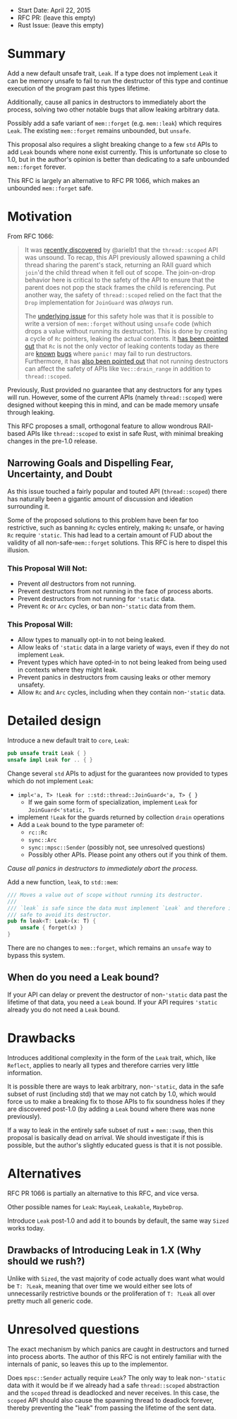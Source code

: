 - Start Date: April 22, 2015
- RFC PR: (leave this empty)
- Rust Issue: (leave this empty)

# Summary

Add a new default unsafe trait, `Leak`. If a type does not implement `Leak` it can be
memory unsafe to fail to run the destructor of this type and continue execution of the
program past this types lifetime.

Additionally, cause all panics in destructors to immediately abort the process,
solving two other notable bugs that allow leaking arbitrary data.

Possibly add a safe variant of `mem::forget` (e.g. `mem::leak`) which requires `Leak`.
The existing `mem::forget` remains unbounded, but `unsafe`.

This proposal also requires a slight breaking change to a few `std` APIs to add
`Leak` bounds where none exist currently. This is unfortunate so close to 1.0,
but in the author's opinion is better than dedicating to a safe unbounded `mem::forget`
forever.

This RFC is largely an alternative to RFC PR 1066, which makes an unbounded `mem::forget`
safe.

# Motivation

From RFC 1066:

> It was [recently discovered][scoped-bug] by @arielb1 that the `thread::scoped`
> API was unsound. To recap, this API previously allowed spawning a child thread
> sharing the parent's stack, returning an RAII guard which `join`'d the child
> thread when it fell out of scope. The join-on-drop behavior here is critical to
> the safety of the API to ensure that the parent does not pop the stack frames
> the child is referencing. Put another way, the safety of `thread::scoped` relied
> on the fact that the `Drop` implementation for `JoinGuard` was *always* run.
>
> The [underlying issue][forget-bug] for this safety hole was that it is possible
> to write a version of `mem::forget` without using `unsafe` code (which drops a
> value without running its destructor). This is done by creating a cycle of `Rc`
> pointers, leaking the actual contents. It [has been pointed out][dtor-comment]
> that `Rc` is not the only vector of leaking contents today as there are
> [known][dtor-bug1] [bugs][dtor-bug2] where `panic!` may fail to run
> destructors. Furthermore, it has [also been pointed out][drain-bug] that not
> running destructors can affect the safety of APIs like `Vec::drain_range` in
> addition to `thread::scoped`.

[scoped-bug]: https://github.com/rust-lang/rust/issues/24292
[forget-bug]: https://github.com/rust-lang/rust/issues/24456
[dtor-comment]: https://github.com/rust-lang/rust/issues/24292#issuecomment-93505374
[dtor-bug1]: https://github.com/rust-lang/rust/issues/14875
[dtor-bug2]: https://github.com/rust-lang/rust/issues/16135
[drain-bug]: https://github.com/rust-lang/rust/issues/24292#issuecomment-93513451

Previously, Rust provided no guarantee that any destructors for any types will
run. However, some of the current APIs (namely `thread::scoped`) were designed
without keeping this in mind, and can be made memory unsafe through leaking.

This RFC proposes a small, orthogonal feature to allow wondrous RAII-based APIs
like `thread::scoped` to exist in safe Rust, with minimal breaking changes in
the pre-1.0 release.

## Narrowing Goals and Dispelling Fear, Uncertainty, and Doubt

As this issue touched a fairly popular and touted API (`thread::scoped`) there
has naturally been a gigantic amount of discussion and ideation surrounding it.

Some of the proposed solutions to this problem have been far too restrictive,
such as banning `Rc` cycles entirely, making `Rc` unsafe, or having `Rc`
require `'static`. This had lead to a certain amount of FUD about the validity
of all non-safe-`mem::forget` solutions. This RFC is here to dispel this illusion.

### This Proposal Will Not:

 - Prevent *all* destructors from not running.
 - Prevent destructors from not running in the face of process aborts.
 - Prevent destructors from not running for `'static` data.
 - Prevent `Rc` or `Arc` cycles, or ban non-`'static` data from them.

### This Proposal Will:

 - Allow types to manually opt-in to not being leaked.
 - Allow leaks of `'static` data in a large variety of ways, even if they do
   not implement `Leak`.
 - Prevent types which have opted-in to not being leaked from being used in
   contexts where they might leak.
 - Prevent panics in destructors from causing leaks or other memory unsafety.
 - Allow `Rc` and `Arc` cycles, including when they contain non-`'static` data.

# Detailed design

Introduce a new default trait to `core`, `Leak`:

```rust
pub unsafe trait Leak { }
unsafe impl Leak for .. { }
```

Change several `std` APIs to adjust for the guarantees now provided to types
which do not implement `Leak`:

 - `impl<'a, T> !Leak for ::std::thread::JoinGuard<'a, T> { }`
   - If we gain some form of specialization, implement `Leak` for `JoinGuard<'static, T>`
 - implement `!Leak` for the guards returned by collection `drain` operations
 - Add a `Leak` bound to the type parameter of:
   - `rc::Rc`
   - `sync::Arc`
   - `sync::mpsc::Sender` (possibly not, see unresolved questions)
   - Possibly other APIs. Please point any others out if you think of them.

_Cause all panics in destructors to immediately abort the process._

Add a new function, `leak`, to `std::mem`:

```rust
/// Moves a value out of scope without running its destructor.
///
/// `leak` is safe since the data must implement `Leak` and therefore it is
/// safe to avoid its destructor.
pub fn leak<T: Leak>(x: T) {
    unsafe { forget(x) }
}
```

There are no changes to `mem::forget`, which remains an `unsafe` way to bypass
this system.

## When do you need a Leak bound?

If your API can delay or prevent the destructor of non-`'static` data past the
lifetime of that data, you need a `Leak` bound. If your API requires `'static`
already you do not need a `Leak` bound.

# Drawbacks

Introduces additional complexity in the form of the `Leak` trait, which, like
`Reflect`, applies to nearly all types and therefore carries very little
information.

It is possible there are ways to leak arbitrary, non-`'static`, data in the
safe subset of rust (including std) that we may not catch by 1.0, which would
force us to make a breaking fix to those APIs to fix soundness holes if they
are discovered post-1.0 (by adding a `Leak` bound where there was none
previously).

If a way to leak in the entirely safe subset of rust + `mem::swap`, then this
proposal is basically dead on arrival. We should investigate if this is
possible, but the author's slightly educated guess is that it is not possible.

# Alternatives

RFC PR 1066 is partially an alternative to this RFC, and vice versa.

Other possible names for `Leak`: `MayLeak`, `Leakable`, `MaybeDrop`.

Introduce `Leak` post-1.0 and add it to bounds by default, the same way `Sized`
works today.

## Drawbacks of Introducing Leak in 1.X (Why should we rush?)

Unlike with `Sized`, the vast majority of code actually does want what would be
`T: ?Leak`, meaning that over time we would either see lots of unnecessarily
restrictive bounds or the proliferation of `T: ?Leak` all over pretty much all
generic code.

# Unresolved questions

The exact mechanism by which panics are caught in destructors and turned into
process aborts. The author of this RFC is not entirely familiar with the
internals of panic, so leaves this up to the implementor.

Does `mpsc::Sender` actually require `Leak`? The only way to leak non-`'static`
data with it would be if we already had a safe `thread::scoped` abstraction and
the `scoped` thread is deadlocked and never receives. In this case, the
`scoped` API should also cause the spawning thread to deadlock forever, thereby
preventing the "leak" from passing the lifetime of the sent data.


